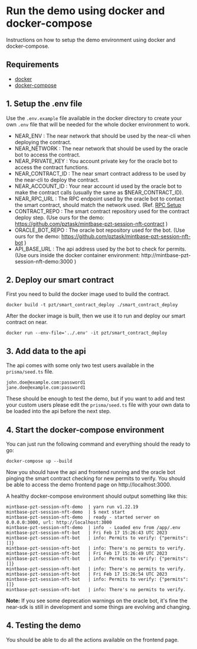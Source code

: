 # Run the demo using docker and docker-compose

Instructions on how to setup the demo environment using docker and docker-compose.

## Requirements

- [docker](https://docs.docker.com/get-docker/)
- [docker-compose](https://docs.docker.com/compose/install/)

## 1. Setup the .env file

Use the `.env.example` file available in the docker directory to create your own `.env` file that will be needed for the whole docker environment to work.

- NEAR_ENV : The near network that should be used by the near-cli when deploying the contract.
- NEAR_NETWORK : The near network that should be used by the oracle bot to access the contract.
- NEAR_PRIVATE_KEY : You account private key for the oracle bot to access the contract functions.
- NEAR_CONTRACT_ID : The near smart contract address to be used by the near-cli to deploy the contract.
- NEAR_ACCOUNT_ID : Your near account id used by the oracle bot to make the contract calls (usually the same as $NEAR_CONTRACT_ID).
- NEAR_RPC_URL : The RPC endpoint used by the oracle bot to contact the smart contract, should match the network used. (Ref. [RPC Setup](https://docs.near.org/api/rpc/setup)
- CONTRACT_REPO : The smart contract repository used for the contract deploy step. (Use ours for the demo: https://github.com/pztask/mintbase-pzt-session-nft-contract )
- ORACLE_BOT_REPO : The oracle bot repository used for the bot. (Use ours for the demo: https://github.com/pztask/mintbase-pzt-session-nft-bot )
- API_BASE_URL : The api address used by the bot to check for permits. (Use ours inside the docker container environment: http://mintbase-pzt-session-nft-demo:3000 )

## 2. Deploy our smart contract

First you need to build the docker image used to build the contract.

```
docker build -t pzt/smart_contract_deploy ./smart_contract_deploy
```

After the docker image is built, then we use it to run and deploy our smart contract on near.

```
docker run --env-file='../.env' -it pzt/smart_contract_deploy
```

## 3. Add data to the api

The api comes with some only two test users available in the `prisma/seed.ts` file.

```
john.doe@example.com:password1
jane.doe@example.com:password1
```

These should be enough to test the demo, but if you want to add and test your custom users please edit the `prisma/seed.ts` file with your own data to be loaded into the api before the next step.

## 4. Start the docker-compose environment

You can just run the following command and everything should the ready to go:

```
docker-compose up --build
```

Now you should have the api and frontend running and the oracle bot pinging the smart contract checking for new permits to verify. You should be able to access the demo frontend page on http://localhost:3000.

A healthy docker-compose environment should output something like this:

```
mintbase-pzt-session-nft-demo  | yarn run v1.22.19
mintbase-pzt-session-nft-demo  | $ next start
mintbase-pzt-session-nft-demo  | ready - started server on 0.0.0.0:3000, url: http://localhost:3000
mintbase-pzt-session-nft-demo  | info  - Loaded env from /app/.env
mintbase-pzt-session-nft-bot   | Fri Feb 17 15:26:43 UTC 2023
mintbase-pzt-session-nft-bot   | info: Permits to verify: {"permits":[]}
mintbase-pzt-session-nft-bot   | info: There's no permits to verify.
mintbase-pzt-session-nft-bot   | Fri Feb 17 15:26:49 UTC 2023
mintbase-pzt-session-nft-bot   | info: Permits to verify: {"permits":[]}
mintbase-pzt-session-nft-bot   | info: There's no permits to verify.
mintbase-pzt-session-nft-bot   | Fri Feb 17 15:26:54 UTC 2023
mintbase-pzt-session-nft-bot   | info: Permits to verify: {"permits":[]}
mintbase-pzt-session-nft-bot   | info: There's no permits to verify.
```

**Note:** If you see some deprecation warnings on the oracle bot, it's fine the near-sdk is still in development and some things are evolving and changing.

## 4. Testing the demo

You should be able to do all the actions available on the frontend page.
